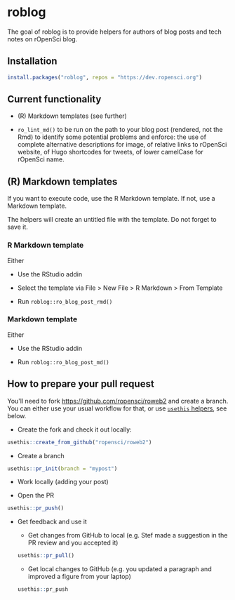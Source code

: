 # roblog

The goal of roblog is to provide helpers for authors of blog posts and tech notes on rOpenSci blog.

## Installation

``` r
install.packages("roblog", repos = "https://dev.ropensci.org")
```

## Current functionality

* (R) Markdown templates (see further)

* `ro_lint_md()` to be run on the path to your blog post (rendered, not the Rmd) to identify some potential problems and enforce: the use of complete alternative descriptions for image, of relative links to rOpenSci website, of Hugo shortcodes for tweets, of lower camelCase for rOpenSci name.

## (R) Markdown templates

If you want to execute code, use the R Markdown template. If not, use a Markdown template.

The helpers will create an untitled file with the template. Do not forget to save it.

### R Markdown template

Either

* Use the RStudio addin

* Select the template via File > New File > R Markdown > From Template

* Run `roblog::ro_blog_post_rmd()`

### Markdown template

Either

* Use the RStudio addin

* Run `roblog::ro_blog_post_md()`

## How to prepare your pull request

You'll need to fork https://github.com/ropensci/roweb2 and create a branch. You can either use your usual workflow for that, or use [`usethis` helpers](https://usethis.r-lib.org/articles/articles/pr-functions.html), see below.

* Create the fork and check it out locally:

```r
usethis::create_from_github("ropensci/roweb2")
```

* Create a branch

```r
usethis::pr_init(branch = "mypost")
```
* Work locally (adding your post)

* Open the PR

```r
usethis::pr_push()
```
* Get feedback and use it

    * Get changes from GitHub to local (e.g. Stef made a suggestion in the PR review and you accepted it)

    ```r
    usethis::pr_pull()
    ```

    * Get local changes to GitHub (e.g. you updated a paragraph and improved a figure from your laptop)
    
    ```r
    usethis::pr_push
    ```
